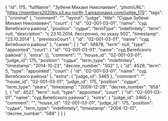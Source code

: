 {
    "id": 175,
    "fullName": "Зубеня Михаил Николаевич",
    "photoURL": "https://members2020by.s3.eu-north-1.amazonaws.com/judge_175",
    "tags": [
        "criminal"
    ],
    "comment": "",
    "layout": "judge",
    "title": "Судья Зубеня Михаил Николаевич",
    "court": {
        "id": "02-001-03-01",
        "name": "суд Витебского района",
        "position": "судья",
        "termType": "indefinitely",
        "term": null,
        "description": "c 23.10.2014, бессрочно, по указу 502",
        "timestamp": "23.10.2014"
    },
    "previousCourt": {
        "id": "02-001-03-01",
        "name": "суд Витебского района"
    },
    "career": [
        {
            "id": 58878,
            "term": null,
            "type": "appointed",
            "court": {
                "id": "02-001-03-01",
                "name": "суд Витебского района"
            },
            "extra": [],
            "comment": "",
            "house_id": "02-001-03-01",
            "judge_id": 175,
            "position": "судья",
            "term_type": "indefinitely",
            "timestamp": "2014-10-23",
            "decree_number": "502"
        },
        {
            "id": 4528,
            "term": 5,
            "type": "appointed",
            "court": {
                "id": "02-001-03-01",
                "name": "суд Витебского района"
            },
            "extra": {
                "judge_id": 3465
            },
            "comment": "",
            "house_id": "02-001-03-01",
            "judge_id": 175,
            "position": "судья",
            "term_type": "years",
            "timestamp": "2009-12-28",
            "decree_number": "658"
        },
        {
            "id": 4527,
            "term": null,
            "type": "appointed",
            "court": {
                "id": "02-001-03-01",
                "name": "суд Витебского района"
            },
            "extra": {
                "judge_id": 3465
            },
            "comment": "",
            "house_id": "02-001-03-01",
            "judge_id": 175,
            "position": "судья",
            "term_type": "indefinitely",
            "timestamp": "2004-12-01",
            "decree_number": "589"
        }
    ]
}